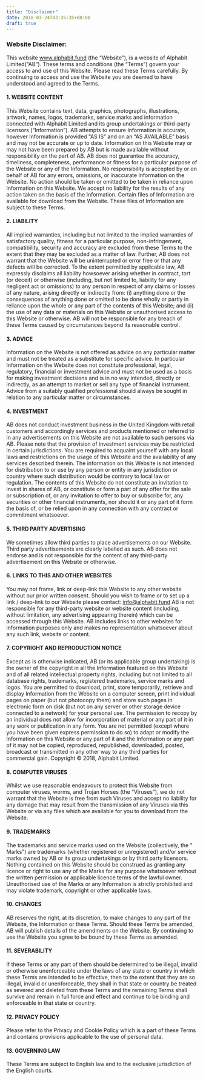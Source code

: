 ```yaml
---
title: "Disclaimer"
date: 2018-03-24T03:35:35+08:00
draft: true
---
```




### Website Disclaimer:

This website www.alphabit.fund (the “Website”), is a website of Alphabit Limited(“AB”).
These terms and conditions (the “Terms”) govern your access to and use of this Website. Please read these Terms carefully. By continuing to access and use the Website you are deemed to have understood and agreed to the Terms.

#### 1. WEBSITE CONTENT
This Website contains text, data, graphics, photographs, illustrations, artwork, names, logos, trademarks, service marks and information connected with Alphabit Limited and its group undertakings or third-party licensors (“Information”). AB attempts to ensure Information is accurate, however Information is provided “AS IS” and on an “AS AVAILABLE” basis and may not be accurate or up to date. Information on this Website may or may not have been prepared by AB but is made available without responsibility on the part of AB. AB does not guarantee the accuracy, timeliness, completeness, performance or fitness for a particular purpose of the Website or any of the Information. No responsibility is accepted by or on behalf of AB for any errors, omissions, or inaccurate Information on the Website.
No action should be taken or omitted to be taken in reliance upon Information on this Website. We accept no liability for the results of any action taken on the basis of the Information.
Certain files of Information are available for download from the Website. These files of Information are subject to these Terms.

#### 2. LIABILITY
All implied warranties, including but not limited to the implied warranties of satisfactory quality, fitness for a particular purpose, non-infringement, compatibility, security and accuracy are excluded from these Terms to the extent that they may be excluded as a matter of law. Further, AB does not warrant that the Website will be uninterrupted or error free or that any defects will be corrected.
To the extent permitted by applicable law, AB expressly disclaims all liability howsoever arising whether in contract, tort (or deceit) or otherwise (including, but not limited to, liability for any negligent act or omissions) to any person in respect of any claims or losses of any nature, arising directly or indirectly from: (i) anything done or the consequences of anything done or omitted to be done wholly or partly in reliance upon the whole or any part of the contents of this Website; and (ii) the use of any data or materials on this Website or unauthorised access to this Website or otherwise.
AB will not be responsible for any breach of these Terms caused by circumstances beyond its reasonable control.

#### 3. ADVICE
Information on the Website is not offered as advice on any particular matter and must not be treated as a substitute for specific advice. In particular Information on the Website does not constitute professional, legal, regulatory, financial or investment advice and must not be used as a basis for making investment decisions and is in no way intended, directly or indirectly, as an attempt to market or sell any type of financial instrument. Advice from a suitably qualified professional should always be sought in relation to any particular matter or circumstances.

#### 4. INVESTMENT
AB does not conduct investment business in the United Kingdom with retail customers and accordingly services and products mentioned or referred to in any advertisements on this Website are not available to such persons via AB. Please note that the provision of investment services may be restricted in certain jurisdictions. You are required to acquaint yourself with any local laws and restrictions on the usage of this Website and the availability of any services described therein. The information on this Website is not intended for distribution to or use by any person or entity in any jurisdiction or country where such distribution would be contrary to local law or regulation.
The contents of this Website do not constitute an invitation to invest in shares of AB, or constitute or form a part of any offer for the sale or subscription of, or any invitation to offer to buy or subscribe for, any securities or other financial instruments, nor should it or any part of it form the basis of, or be relied upon in any connection with any contract or commitment whatsoever.

#### 5. THIRD PARTY ADVERTISING
We sometimes allow third parties to place advertisements on our Website. Third party advertisements are clearly labelled as such. AB does not endorse and is not responsible for the content of any third-party advertisement on this Website or otherwise.

#### 6. LINKS TO THIS AND OTHER WEBSITES
You may not frame, link or deep-link this Website to any other website without our prior written consent. Should you wish to frame or to set up a link / deep-link to our Website please contact:
info@alphabit.fund
AB is not responsible for any third-party website or website content (including, without limitation, any advertising appearing therein) which can be accessed through this Website. AB includes links to other websites for information purposes only and makes no representation whatsoever about any such link, website or content.

#### 7. COPYRIGHT AND REPRODUCTION NOTICE
Except as is otherwise indicated, AB (or its applicable group undertaking) is the owner of the copyright in all the Information featured on this Website and of all related intellectual property rights, including but not limited to all database rights, trademarks, registered trademarks, service marks and logos.
You are permitted to download, print, store temporarily, retrieve and display Information from the Website on a computer screen, print individual pages on paper (but not photocopy them) and store such pages in electronic form on disk (but not on any server or other storage device connected to a network) for your personal use. The permission to recopy by an individual does not allow for incorporation of material or any part of it in any work or publication in any form.
You are not permitted (except where you have been given express permission to do so) to adapt or modify the Information on this Website or any part of it and the Information or any part of it may not be copied, reproduced, republished, downloaded, posted, broadcast or transmitted in any other way to any third parties for commercial gain.
Copyright © 2018, Alphabit Limited.

#### 8. COMPUTER VIRUSES
Whilst we use reasonable endeavours to protect this Website from computer viruses, worms, and Trojan Horses (the “Viruses”), we do not warrant that the Website is free from such Viruses and accept no liability for any damage that may result from the transmission of any Viruses via this Website or via any files which are available for you to download from the Website.

#### 9. TRADEMARKS
The trademarks and service marks used on the Website (collectively, the " Marks") are trademarks (whether registered or unregistered) and/or service marks owned by AB or its group undertakings or by third party licensors. Nothing contained on this Website should be construed as granting any licence or right to use any of the Marks for any purpose whatsoever without the written permission or applicable licence terms of the lawful owner. Unauthorised use of the Marks or any Information is strictly prohibited and may violate trademark, copyright or other applicable laws.

#### 10. CHANGES
AB reserves the right, at its discretion, to make changes to any part of the Website, the Information or these Terms. Should these Terms be amended, AB will publish details of the amendments on the Website. By continuing to use the Website you agree to be bound by these Terms as amended.

#### 11. SEVERABILITY
If these Terms or any part of them should be determined to be illegal, invalid or otherwise unenforceable under the laws of any state or country in which these Terms are intended to be effective, then to the extent that they are so illegal, invalid or unenforceable, they shall in that state or country be treated as severed and deleted from these Terms and the remaining Terms shall survive and remain in full force and effect and continue to be binding and enforceable in that state or country.

#### 12. PRIVACY POLICY
Please refer to the Privacy and Cookie Policy which is a part of these Terms and contains provisions applicable to the use of personal data.

#### 13. GOVERNING LAW
These Terms are subject to English law and to the exclusive jurisdiction of the English courts.

